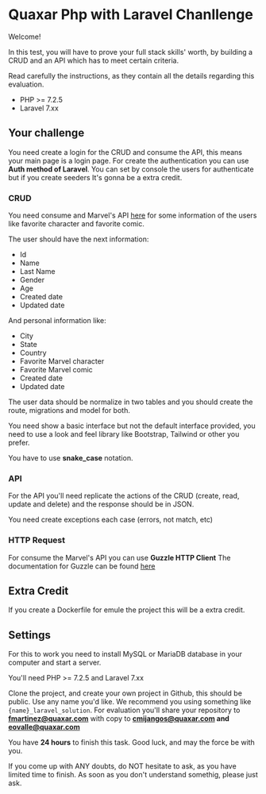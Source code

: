 # Quaxar Php with Laravel Chanllenge

Welcome!

In this test, you will have to prove your full stack skills' worth, by building a CRUD and an API which has to meet certain criteria.

Read carefully the instructions, as they contain all the details regarding this evaluation.

- PHP >= 7.2.5
- Laravel 7.xx

## Your challenge

You need create a login for the CRUD and consume the API, this means your main page is a login page. For create the authentication you can use  **Auth method of Laravel**. You can set by console the users for authenticate but if you create seeders It's gonna be a extra credit. 

### CRUD

You need consume and Marvel's API [here](https://developer.marvel.com/) for some information of the users like favorite character and favorite comic.

The user should have the next information:

- Id
- Name
- Last Name
- Gender
- Age
- Created date
- Updated date

And personal information like:

- City
- State
- Country
- Favorite Marvel character
- Favorite Marvel comic
- Created date
- Updated date

The user data should be normalize in two tables and you should create the route, migrations and model for both.

You need show a basic interface but not the default interface provided, you need to use a look and feel library like Bootstrap, Tailwind or other you prefer.

You have to use **snake_case** notation.

### API

For the API you'll need replicate the actions of the CRUD (create, read, update and delete) and the response should be in JSON. 

You need create exceptions each case (errors, not match, etc)

### HTTP Request

For consume the Marvel's API you can use **Guzzle HTTP Client** 
The documentation for Guzzle can be found [here](https://docs.guzzlephp.org/en/stable/)

## Extra Credit

If you create a Dockerfile for emule the project this will be a extra credit.

## Settings

For this to work you need to install MySQL or MariaDB database in your computer and start a server.

You'll need PHP >= 7.2.5 and Laravel 7.xx

Clone the project, and create your own project in Github, this should be public. Use any name you'd like. We recommend you using something like `{name}_laravel_solution`. For evaluation you'll share your repository to **fmartinez@quaxar.com** with copy to **cmijangos@quaxar.com and eovalle@quaxar.com**

You have **24 hours** to finish this task. Good luck, and may the force be with you.

If you come up with ANY doubts, do NOT hesitate to ask, as you have limited time to finish. As soon as you don't understand somethig, please just ask.
